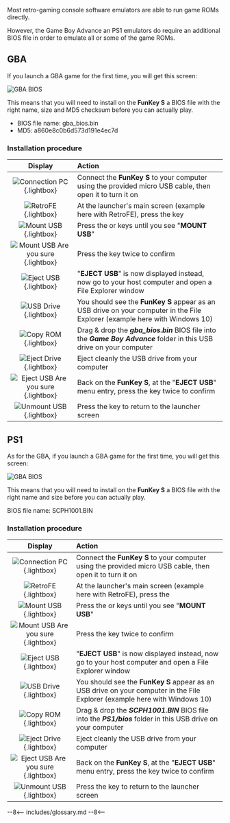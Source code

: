 Most retro-gaming console software emulators are able to run game ROMs
directly.

However, the Game Boy Advance an PS1 emulators do require an
additional BIOS file in order to emulate all or some of the game ROMs.

## GBA

If you launch a GBA game for the first time, you will get this screen:

![GBA BIOS](/assets/images/GBA_BIOS.png)

This means that you will need to install on the **FunKey S** a BIOS
file with the right name, size and MD5 checksum before you can
actually play.

- BIOS file name: gba_bios.bin
- MD5: a860e8c0b6d573d191e4ec7d

### Installation procedure

| **Display**                                                                     | **Action**                                                                                                                  |
|:-------------------------------------------------------------------------------:|:----------------------------------------------------------------------------------------------------------------------------|
| ![Connection PC](/assets/images/Connection_PC.png){.lightbox}                   | Connect the **FunKey S** to your computer using the provided micro USB cable, then open it to turn it on                    |
| ![RetroFE](/assets/images/RetroFE.png){.lightbox}                               | At the launcher's main screen (example here with RetroFE), press the <i class="funkey-menu"></i> key                        |
| ![Mount USB](/assets/images/Mount_USB.png){.lightbox}                           | Press the <i class="funkey-up"></i> or <i class="funkey-down"></i> keys until you see "**MOUNT USB**"                       |
| ![Mount USB Are you sure](/assets/images/Mount_USB_are_you_sure.png){.lightbox} | Press the <i class="funkey-A"></i> key twice to confirm                                                                     |
| ![Eject USB](/assets/images/Eject_USB.png){.lightbox}                           | "**EJECT USB**" is now displayed instead, now go to your host computer and open a File Explorer window                      |
| ![USB Drive](/assets/images/USB_Drive.png){.lightbox}                           | You should see the **FunKey S** appear as an USB drive on your computer in the File Explorer (example here with Windows 10) |
| ![Copy ROM](/assets/images/Copy_GBA_BIOS.png){.lightbox}                        | Drag & drop the _**gba_bios.bin**_ BIOS file into the _**Game Boy Advance**_ folder in this USB drive on your computer      |
| ![Eject Drive](/assets/images/Eject_Drive.png){.lightbox}                       | Eject cleanly the USB drive from your computer                                                                              |
| ![Eject USB Are you sure](/assets/images/Eject_USB_are_you_sure.png){.lightbox} | Back on the **FunKey S**, at the "**EJECT USB**" menu entry, press the <i class="funkey-A"></i> key twice to confirm        |
| ![Unmount USB](/assets/images/Mount_USB.png){.lightbox}                         | Press the <i class="funkey-menu"></i> key to return to the launcher screen                                                  |

## PS1

As for the GBA, if you launch a GBA game for the first time, you will
get this screen:

![GBA BIOS](/assets/images/PS1_BIOS.png)

This means that you will need to install on the **FunKey S** a BIOS
file with the right name and size before you can actually play.

BIOS file name: SCPH1001.BIN

### Installation procedure

| **Display**                                                                     | **Action**                                                                                                                  |
|:-------------------------------------------------------------------------------:|:----------------------------------------------------------------------------------------------------------------------------|
| ![Connection PC](/assets/images/Connection_PC.png){.lightbox}                   | Connect the **FunKey S** to your computer using the provided micro USB cable, then open it to turn it on                    |
| ![RetroFE](/assets/images/RetroFE.png){.lightbox}                               | At the launcher's main screen (example here with RetroFE), press the <i class="funkey-menu"></i>                            |
| ![Mount USB](/assets/images/Mount_USB.png){.lightbox}                           | Press the <i class="funkey-up"></i> or <i class="funkey-down"></i> keys until you see "**MOUNT USB**"                       |
| ![Mount USB Are you sure](/assets/images/Mount_USB_are_you_sure.png){.lightbox} | Press the <i class="funkey-A"></i> key twice to confirm                                                                     |
| ![Eject USB](/assets/images/Eject_USB.png){.lightbox}                           | "**EJECT USB**" is now displayed instead, now go to your host computer and open a File Explorer window                      |
| ![USB Drive](/assets/images/USB_Drive.png){.lightbox}                           | You should see the **FunKey S** appear as an USB drive on your computer in the File Explorer (example here with Windows 10) |
| ![Copy ROM](/assets/images/Copy_PS1_BIOS.png){.lightbox}                        | Drag & drop the _**SCPH1001.BIN**_ BIOS file into the _**PS1/bios**_ folder in this USB drive on your computer              |
| ![Eject Drive](/assets/images/Eject_Drive.png){.lightbox}                       | Eject cleanly the USB drive from your computer                                                                              |
| ![Eject USB Are you sure](/assets/images/Eject_USB_are_you_sure.png){.lightbox} | Back on the **FunKey S**, at the "**EJECT USB**" menu entry, press the <i class="funkey-A"></i> key twice to confirm        |
| ![Unmount USB](/assets/images/Mount_USB.png){.lightbox}                         | Press the <i class="funkey-menu"></i> key to return to the launcher screen                                                  |

--8<--
includes/glossary.md
--8<--
